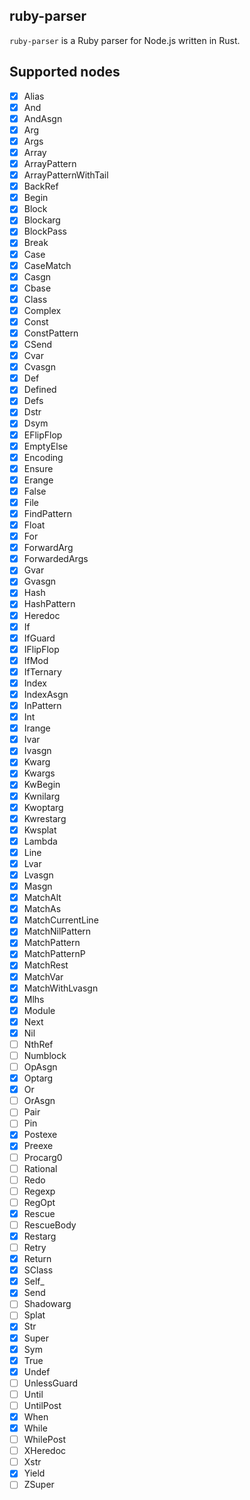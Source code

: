 ## ruby-parser
`ruby-parser` is a Ruby parser for Node.js written in Rust.

## Supported nodes

- [x] Alias
- [x] And
- [x] AndAsgn
- [x] Arg
- [x] Args
- [x] Array
- [x] ArrayPattern
- [x] ArrayPatternWithTail
- [x] BackRef
- [x] Begin
- [x] Block
- [x] Blockarg
- [x] BlockPass
- [x] Break
- [x] Case
- [x] CaseMatch
- [x] Casgn
- [x] Cbase
- [x] Class
- [x] Complex
- [x] Const
- [x] ConstPattern
- [x] CSend
- [x] Cvar
- [x] Cvasgn
- [x] Def
- [x] Defined
- [x] Defs
- [x] Dstr
- [x] Dsym
- [x] EFlipFlop
- [x] EmptyElse
- [x] Encoding
- [x] Ensure
- [x] Erange
- [x] False
- [x] File
- [x] FindPattern
- [x] Float
- [x] For
- [x] ForwardArg
- [x] ForwardedArgs
- [x] Gvar
- [x] Gvasgn
- [x] Hash
- [x] HashPattern
- [x] Heredoc
- [x] If
- [x] IfGuard
- [x] IFlipFlop
- [x] IfMod
- [x] IfTernary
- [x] Index
- [x] IndexAsgn
- [x] InPattern
- [x] Int
- [x] Irange
- [x] Ivar
- [x] Ivasgn
- [x] Kwarg
- [x] Kwargs
- [x] KwBegin
- [x] Kwnilarg
- [x] Kwoptarg
- [x] Kwrestarg
- [x] Kwsplat
- [x] Lambda
- [x] Line
- [x] Lvar
- [x] Lvasgn
- [x] Masgn
- [x] MatchAlt
- [x] MatchAs
- [x] MatchCurrentLine
- [x] MatchNilPattern
- [x] MatchPattern
- [x] MatchPatternP
- [x] MatchRest
- [x] MatchVar
- [x] MatchWithLvasgn
- [x] Mlhs
- [x] Module
- [x] Next
- [x] Nil
- [ ] NthRef
- [ ] Numblock
- [ ] OpAsgn
- [x] Optarg
- [x] Or
- [ ] OrAsgn
- [ ] Pair
- [ ] Pin
- [x] Postexe
- [x] Preexe
- [ ] Procarg0
- [ ] Rational
- [ ] Redo
- [ ] Regexp
- [ ] RegOpt
- [x] Rescue
- [ ] RescueBody
- [x] Restarg
- [ ] Retry
- [x] Return
- [x] SClass
- [x] Self_
- [x] Send
- [ ] Shadowarg
- [ ] Splat
- [x] Str
- [x] Super
- [x] Sym
- [x] True
- [x] Undef
- [ ] UnlessGuard
- [ ] Until
- [ ] UntilPost
- [x] When
- [x] While
- [ ] WhilePost
- [ ] XHeredoc
- [ ] Xstr
- [x] Yield
- [ ] ZSuper